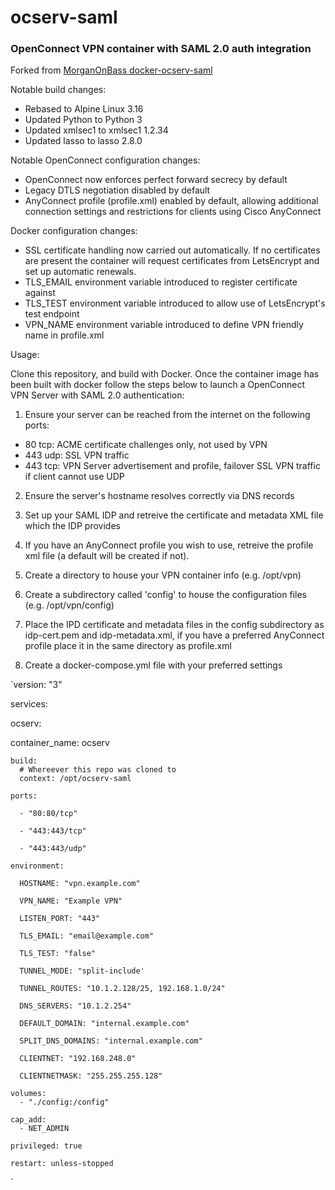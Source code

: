 # ocserv-saml
### OpenConnect VPN container with SAML 2.0 auth integration

Forked from [MorganOnBass docker-ocserv-saml](https://github.com/MorganOnBass/docker-ocserv-saml) 

Notable build changes:
- Rebased to Alpine Linux 3.16
- Updated Python to Python 3
- Updated xmlsec1 to xmlsec1 1.2.34 
- Updated lasso to lasso 2.8.0

Notable OpenConnect configuration changes:
- OpenConnect now enforces perfect forward secrecy by default
- Legacy DTLS negotiation disabled by default
- AnyConnect profile (profile.xml) enabled by default, allowing additional connection settings and restrictions for clients using Cisco AnyConnect

Docker configuration changes:
- SSL certificate handling now carried out automatically. If no certificates are present the container will request certificates from LetsEncrypt and set up automatic renewals.
- TLS_EMAIL environment variable introduced to register certificate against
- TLS_TEST environment variable introduced to allow use of LetsEncrypt's test endpoint
- VPN_NAME environment variable introduced to define VPN friendly name in profile.xml


Usage:

Clone this repository, and build with Docker.
Once the container image has been built with docker follow the steps below to launch a OpenConnect VPN Server with SAML 2.0 authentication:

1. Ensure your server can be reached from the internet on the following ports:
- 80 tcp: ACME certificate challenges only, not used by VPN
- 443 udp: SSL VPN traffic
- 443 tcp: VPN Server advertisement and profile, failover SSL VPN traffic if client cannot use UDP

2. Ensure the server's hostname resolves correctly via DNS records

3. Set up your SAML IDP and retreive the certificate and metadata XML file which the IDP provides

4. If you have an AnyConnect profile you wish to use, retreive the profile xml file (a default will be created if not).

5. Create a directory to house your VPN container info (e.g. /opt/vpn)

6. Create a subdirectory called 'config' to house the configuration files (e.g. /opt/vpn/config)

7. Place the IPD certificate and metadata files in the config subdirectory as idp-cert.pem and idp-metadata.xml, if you have a preferred AnyConnect profile place it in the same directory as profile.xml

8. Create a docker-compose.yml file with your preferred settings



`version: "3"

services:

ocserv:

   container_name: ocserv
   
    build:
      # Whereever this repo was cloned to
      context: /opt/ocserv-saml
    
    ports:
    
      - "80:80/tcp"
    
      - "443:443/tcp"
      
      - "443:443/udp"
      
    environment:
    
      HOSTNAME: "vpn.example.com"
      
      VPN_NAME: "Example VPN"
      
      LISTEN_PORT: "443"
      
      TLS_EMAIL: "email@example.com"
      
      TLS_TEST: "false"
      
      TUNNEL_MODE: "split-include'
      
      TUNNEL_ROUTES: "10.1.2.128/25, 192.168.1.0/24"
      
      DNS_SERVERS: "10.1.2.254"
      
      DEFAULT_DOMAIN: "internal.example.com"
      
      SPLIT_DNS_DOMAINS: "internal.example.com"
      
      CLIENTNET: "192.168.248.0"
      
      CLIENTNETMASK: "255.255.255.128"
      
    volumes:
      - "./config:/config"
      
    cap_add:
      - NET_ADMIN
      
    privileged: true
    
    restart: unless-stopped
 `
